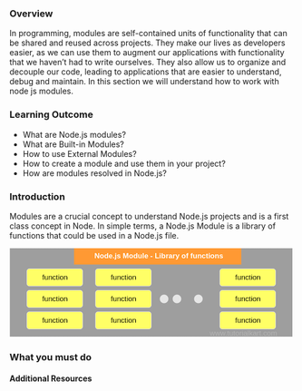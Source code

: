 ### Overview

In programming, modules are self-contained units of functionality that can be shared and reused across projects. They make our lives as developers easier, as we can use them to augment our applications with functionality that we haven’t had to write ourselves. They also allow us to organize and decouple our code, leading to applications that are easier to understand, debug and maintain. In this section we will understand how to work with node js modules.

### Learning Outcome
- What are Node.js modules?
- What are Built-in Modules?
- How to use External Modules?
- How to create a module and use them in your project?
- How are modules resolved in Node.js?


### Introduction

Modules are a crucial concept to understand Node.js projects and is a first class concept in Node. In simple terms, a Node.js Module is a library of functions that could be used in a Node.js file.

![](./images/nodejs-module.png)


   
### What you must do



#### Additional Resources





